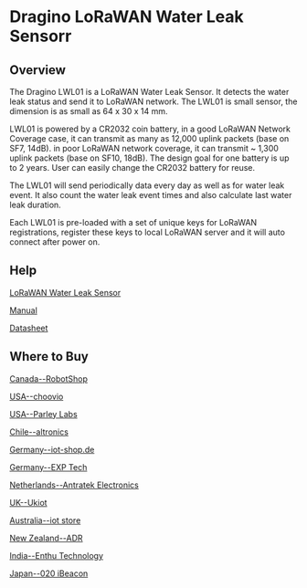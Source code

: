 # Dragino LoRaWAN Water Leak Sensorr

## Overview
The Dragino LWL01 is a LoRaWAN Water Leak Sensor. It detects the water leak status and send it
to LoRaWAN network. The LWL01 is small sensor, the dimension is as small as 64 x 30 x 14 mm.

LWL01 is powered by a CR2032 coin battery, in a good LoRaWAN Network Coverage case, it can
transmit as many as 12,000 uplink packets (base on SF7, 14dB). in poor LoRaWAN network
coverage, it can transmit ~ 1,300 uplink packets (base on SF10, 18dB). The design goal for one
battery is up to 2 years. User can easily change the CR2032 battery for reuse.

The LWL01 will send periodically data every day as well as for water leak event. It also count the
water leak event times and also calculate last water leak duration.

Each LWL01 is pre-loaded with a set of unique keys for LoRaWAN registrations, register these keys
to local LoRaWAN server and it will auto connect after power on.

## Help
[LoRaWAN Water Leak Sensor](https://www.dragino.com/products/lorawan-nb-iot-door-sensor-water-leak/item/158-lwl01.html)

[Manual](https://www.dragino.com/downloads/downloads/LoRa_End_Node/LDS01/LWL01_LoRaWAN_Water_Leak_UserManual_v1.3.1.pdf)

[Datasheet](https://www.dragino.com/downloads/downloads/LoRa_End_Node/LDS01/Datasheet_LWL01_Water_Leak_Sensor.pdf)


## Where to Buy

[Canada--RobotShop](https://www.robotshop.com/en/dragino-lorawan-water-leak-sensor-lwl02-us915.html)

[USA--choovio](https://www.choovio.com/product/lorawan-water-leak-sensor/)

[USA--Parley Labs](https://shop.parleylabs.com/collections/dragino)

[Chile--altronics](https://altronics.cl/index.php?route=product/search&search=dragino)

[Germany--iot-shop.de](https://iot-shop.de/shop/category/marke-dragino-105)

[Germany--EXP Tech](https://www.exp-tech.de/plattformen/lora/10543/dragino-lwl02-eu868-water-leak-sensor)

[Netherlands--Antratek Electronics](https://www.antratek.nl/lwl02-lorawan-water-leak-sensor)

[UK--Ukiot](https://www.ukiot.store/product/lwl01-lorawan-water-leak/)

[Australia--iot store](https://www.iot-store.com.au/products/lwl02-lorawan-wireless-water-leak-sensor?_pos=1&_sid=58ac9de7b&_ss=r)

[New Zealand--ADR](https://www.adriley.co.nz/products-and-services/iot-range?__hstc=4381804.0316c7e5539cee256e06fce81f148837.1631263146812.1631672505479.1631673638572.31&__hssc=4381804.3.1631673638572&__hsfp=2415082238&hsCtaTracking=857b60f5-eda3-409e-8e1c-84a43eff56ba%7C5939a818-4454-4602-bc6d-58659d77e887)

[India--Enthu Technology](https://www.enthutech.in/zh_HK/shop/product/lwl02-lorawan-water-leak-sensor-v2-2787?search=LWL02)

[Japan--020 iBeacon](https://www.thethingsnetwork.org/device-repository/devices/dragino/lwl01/)

